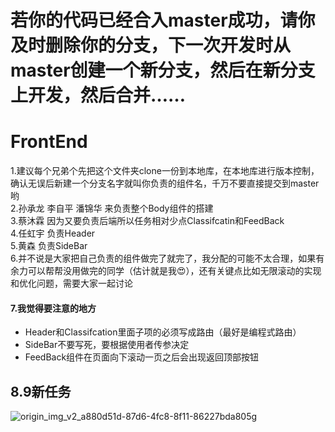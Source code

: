# 若你的代码已经合入master成功，请你及时删除你的分支，下一次开发时从master创建一个新分支，然后在新分支上开发，然后合并……
# FrontEnd
1.建议每个兄弟个先把这个文件夹clone一份到本地库，在本地库进行版本控制，确认无误后新建一个分支名字就叫你负责的组件名，千万不要直接提交到master哟<br/>
2.孙承龙 李自平 潘锦华 来负责整个Body组件的搭建<br/>
3.蔡沐霖 因为又要负责后端所以任务相对少点Classifcatin和FeedBack<br/>
4.任虹宇 负责Header<br/>
5.黄森   负责SideBar<br/>
6.并不说是大家把自己负责的组件做完了就完了，我分配的可能不太合理，如果有余力可以帮帮没用做完的同学（估计就是我😍），还有关键点比如无限滚动的实现和优化问题，需要大家一起讨论
#### 7.我觉得要注意的地方
<ul>
<li>Header和Classifcation里面子项的必须写成路由（最好是编程式路由）</li>
<li>SideBar不要写死，要根据使用者传参决定</li>
<li>FeedBack组件在页面向下滚动一页之后会出现返回顶部按钮</li>
</ul>

## 8.9新任务

![origin_img_v2_a880d51d-87d6-4fc8-8f11-86227bda805g](https://user-images.githubusercontent.com/50757904/183700768-f5c9aa85-af96-429e-a49a-201c609b8d47.png)
